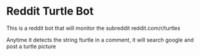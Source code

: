 # Reddit Turtle Bot
This is a reddit bot that will monitor the subreddit reddit.com/r/turtles

Anytime it detects the string !turtle in a comment, it will search google and post a turtle picture
